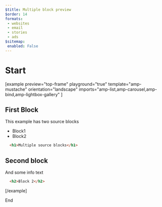 ```yaml
---
$title: Multiple block preview
$order: 14
formats:
 - websites
 - email
 - stories
 - ads
$sitemap:
 enabled: False
---
```


# Start

[example preview="top-frame" playground="true" template="amp-mustache" orientation="landscape"
         imports="amp-list,amp-carousel,amp-bind,amp-lightbox-gallery" ]

## First Block

This example has two source blocks

* Block1
* Block2


```html
  <h1>Multiple source blocks</h1>

```

## Second block

And some info text

```html
  <h2>Block 2</h2>
```

[/example]

End
